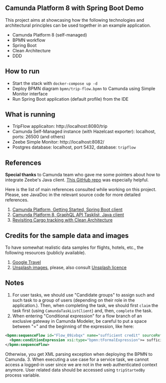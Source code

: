 Camunda Platform 8 with Spring Boot Demo
---

This project aims at showcasing how the following technologies and architectural principles can be used together in
an example application.

- Camunda Platform 8 (self-managed)
- BPMN workflow
- Spring Boot
- Clean Architecture
- DDD

## How to run

- Start the stack with `docker-compose up -d`
- Deploy BPMN diagram `bpmn/trip-flow.bpmn` to Camunda using Simple Monitor interface
- Run Spring Boot application (default profile) from the IDE

## What is running

- TripFlow applicaiton: http://localhost:8080/trip
- Camunda Self-Managed instance (with Hazelcast exporter): localhost, ports: 26500 (and others)
- Zeebe Simple Monitor: http://localhost:8082/
- Postgres database: localhost, port 5432, database: `tripflow`

## References

**Special thanks** to Camunda team who gave me some pointers about how to integrate Zeebe's Java client. [This GitHub
repo](https://github.com/camunda-community-hub/camunda-8-lowcode-ui-template) was especially helpful.

Here is the list of main references consulted while working on this project. Please, see JavaDoc in the relevant source
code for more detailed references.

1. [Camunda Platform, Getting Started, Spring Boot client](https://github.com/camunda/camunda-platform-get-started/blob/main/spring/src/main/java/io/camunda/getstarted/ProcessApplication.java)
2. [Camunda Platform 8, GraphQL API Tasklist, Java client](https://github.com/camunda-community-hub/camunda-tasklist-client-java)
3. [Revisiting Cargo tracking with Clean Architecture](https://github.com/gushakov/cargo-clean)

## Credits for the sample data and images

To have somewhat realistic data samples for flights, hotels, etc., the following resources (publicly available).

1. [Google Travel](https://www.google.com/travel)
2. [Unsplash images](https://unsplash.com/), please, also consult [Unsplash licence](https://unsplash.com/license)

## Notes

1. For user tasks, we should use "Candidate groups" to assign such and such task to a group of users (depending on their
role in the application.). Then, when completing the task, we should first `claim` the task first (using `CamundaTaskListClient`)
and, then, `complete` the task.
2. When entering "Conditional expression" for a flow branch of an exclusive gateway in Camunda Modeler, be careful to put 
a space between "=" and the beginning of the expression, like here: 
```xml
<bpmn:sequenceFlow id="Flow_09ivbqx" name="sufficient credit" sourceRef="Gateway_0svoha3" targetRef="Activity_0lzh8es">
  <bpmn:conditionExpression xsi:type="bpmn:tFormalExpression">= sufficientCredit</bpmn:conditionExpression>
</bpmn:sequenceFlow>
```
Otherwise, you get XML parsing exception when deploying the BPMN to Camunda.
3. When executing a use case for a service task, we cannot access a logged-in user since we are not in the
web authenticated context anymore. User related data should be accessed using `tripStartedBy` process variable.